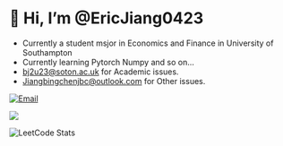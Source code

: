 # 👋 Hi, I’m @EricJiang0423

- Currently a student msjor in Economics and Finance in University of Southampton
- Currently learning Pytorch Numpy and so on...
- bj2u23@soton.ac.uk for Academic issues.
- Jiangbingchenjbc@outlook.com for Other issues.

[![Email](https://img.shields.io/badge/-Jiangbingchenjbc@outlook.com-911318?style=flat-square&logo=Mail.RU&logoColor=white&labelColor=c14438)](mailto:Jiangbingchenjbc@outlook.com)

<!---
01Jiangbingchen/01Jiangbingchen is a ✨ special ✨ repository because its `README.md` (this file) appears on your GitHub profile.
You can click the Preview link to take a look at your changes.
--->
![](https://github-readme-stats.vercel.app/api?username=EricJiang0423)

![LeetCode Stats](https://leetcode.card.workers.dev/BingchenJiang?theme=default&font=baloo&extension=null)
